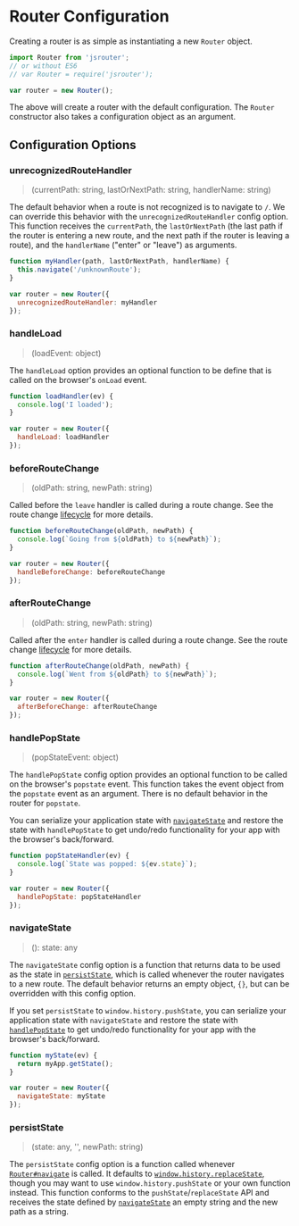 # Router Configuration

Creating a router is as simple as instantiating a new `Router` object.

```js
import Router from 'jsrouter';
// or without ES6
// var Router = require('jsrouter');

var router = new Router();
```

The above will create a router with the default configuration. The `Router` constructor also takes a configuration object as an argument.

## Configuration Options

### unrecognizedRouteHandler

> (currentPath: string, lastOrNextPath: string, handlerName: string)

The default behavior when a route is not recognized is to navigate to `/`. We can override this behavior with the `unrecognizedRouteHandler` config option. This function receives the `currentPath`, the `lastOrNextPath` (the last path if the router is entering a new route, and the next path if the router is leaving a route), and the `handlerName` ("enter" or "leave") as arguments.

```js
function myHandler(path, lastOrNextPath, handlerName) {
  this.navigate('/unknownRoute');
}

var router = new Router({
  unrecognizedRouteHandler: myHandler
});
```

### handleLoad

> (loadEvent: object)

The `handleLoad` option provides an optional function to be define that is called on the browser's `onLoad` event.

```js
function loadHandler(ev) {
  console.log('I loaded');
}

var router = new Router({
  handleLoad: loadHandler
});
```

### beforeRouteChange

> (oldPath: string, newPath: string)

Called before the `leave` handler is called during a route change. See the route change [lifecycle](./lifecycle.md) for more details.

```js
function beforeRouteChange(oldPath, newPath) {
  console.log(`Going from ${oldPath} to ${newPath}`);
}

var router = new Router({
  handleBeforeChange: beforeRouteChange
});
```

### afterRouteChange

> (oldPath: string, newPath: string)

Called after the `enter` handler is called during a route change. See the route change [lifecycle](./lifecycle.md) for more details.

```js
function afterRouteChange(oldPath, newPath) {
  console.log(`Went from ${oldPath} to ${newPath}`);
}

var router = new Router({
  afterBeforeChange: afterRouteChange
});
```

### handlePopState

> (popStateEvent: object)

The `handlePopState` config option provides an optional function to be called on the browser's `popstate` event. This function takes the event object from the `popstate` event as an argument. There is no default behavior in the router for `popstate`.

You can serialize your application state with [`navigateState`](#navigatestate) and restore the state with `handlePopState` to get undo/redo functionality for your app with the browser's back/forward.

```js
function popStateHandler(ev) {
  console.log(`State was popped: ${ev.state}`);
}

var router = new Router({
  handlePopState: popStateHandler
});
```

### navigateState

> (): state: any

The `navigateState` config option is a function that returns data to be used as the state in [`persistState`](#persiststate), which is called whenever the router navigates to a new route. The default behavior returns an empty object, `{}`, but can be overridden with this config option.

If you set `persistState` to `window.history.pushState`, you can serialize your application state with `navigateState` and restore the state with [`handlePopState`](#handlepopstate) to get undo/redo functionality for your app with the browser's back/forward.

```js
function myState(ev) {
  return myApp.getState();
}

var router = new Router({
  navigateState: myState
});
```

### persistState

> (state: any, '', newPath: string)

The `persistState` config option is a function called whenever [`Router#navigate`](./router.md#navigate) is called. It defaults to [`window.history.replaceState`](https://developer.mozilla.org/en-US/docs/Web/API/History_API), though you may want to use `window.history.pushState` or your own function instead. This function conforms to the `pushState`/`replaceState` API and receives the state defined by [`navigateState`](#navigatestate) an empty string and the new path as a string.
